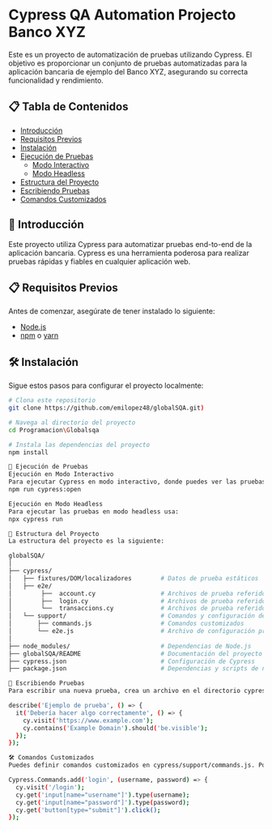 # Cypress QA Automation Projecto Banco XYZ

Este es un proyecto de automatización de pruebas utilizando Cypress. El objetivo es proporcionar un conjunto de pruebas automatizadas para la aplicación bancaria de ejemplo del Banco XYZ, asegurando su correcta funcionalidad y rendimiento.


## 📋 Tabla de Contenidos

- [Introducción](#introducción)
- [Requisitos Previos](#requisitos-previos)
- [Instalación](#instalación)
- [Ejecución de Pruebas](#ejecución-de-pruebas)
  - [Modo Interactivo](#ejecución-en-modo-interactivo)
  - [Modo Headless](#ejecución-en-modo-headless)
- [Estructura del Proyecto](#estructura-del-proyecto)
- [Escribiendo Pruebas](#escribiendo-pruebas)
- [Comandos Customizados](#comandos-customizados)

## 🌟 Introducción

Este proyecto utiliza Cypress para automatizar pruebas end-to-end de la aplicación bancaria. Cypress es una herramienta poderosa para realizar pruebas rápidas y fiables en cualquier aplicación web.

## 📋 Requisitos Previos

Antes de comenzar, asegúrate de tener instalado lo siguiente:

- [Node.js](https://nodejs.org/) 
- [npm](https://www.npmjs.com/) o [yarn](https://yarnpkg.com/)

## 🛠 Instalación

Sigue estos pasos para configurar el proyecto localmente:

```bash
# Clona este repositorio
git clone https://github.com/emilopez48/globalSQA.git)

# Navega al directorio del proyecto
cd Programacion\Globalsqa

# Instala las dependencias del proyecto
npm install

🚀 Ejecución de Pruebas
Ejecución en Modo Interactivo
Para ejecutar Cypress en modo interactivo, donde puedes ver las pruebas en acción, usa el siguiente comando:
npm run cypress:open

Ejecución en Modo Headless
Para ejecutar las pruebas en modo headless usa:
npx cypress run

📂 Estructura del Proyecto
La estructura del proyecto es la siguiente:

globalSQA/
│
├── cypress/
│   ├── fixtures/DOM/localizadores        # Datos de prueba estáticos
│   ├── e2e/
│        ├──  account.cy                  # Archivos de prueba referidos a cuentas
│        ├──  login.cy                    # Archivos de prueba referidos a inicio de sesion
│        └──  transaccions.cy             # Archivos de prueba referidos a transacciones de deposito y extraccón             
│   └── support/                          # Comandos y configuración de Cypress
│       ├── commands.js                   # Comandos customizados
│       └── e2e.js                        # Archivo de configuración principal
│
├── node_modules/                         # Dependencias de Node.js
├── globalSQA/README                      # Documentación del proyecto
├── cypress.json                          # Configuración de Cypress
├── package.json                          # Dependencias y scripts de npm

📝 Escribiendo Pruebas
Para escribir una nueva prueba, crea un archivo en el directorio cypress/e2e/tests con el siguiente contenido de ejemplo:

describe('Ejemplo de prueba', () => {
  it('Debería hacer algo correctamente', () => {
    cy.visit('https://www.example.com');
    cy.contains('Example Domain').should('be.visible');
  });
});

🛠 Comandos Customizados
Puedes definir comandos customizados en cypress/support/commands.js. Por ejemplo:

Cypress.Commands.add('login', (username, password) => {
  cy.visit('/login');
  cy.get('input[name="username"]').type(username);
  cy.get('input[name="password"]').type(password);
  cy.get('button[type="submit"]').click();
});
